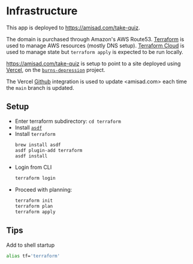 # Infrastructure

This app is deployed to <https://amisad.com/take-quiz>.

The domain is purchased through Amazon's AWS Route53. [Terraform](https://www.terraform.io/) is used to manage AWS resources (mostly DNS setup). [Terraform Cloud](https://cloud.hashicorp.com/products/terraform) is used to manage state but `terraform apply` is expected to be run locally.

<https://amisad.com/take-quiz> is setup to point to a site deployed using [Vercel](https://vercel.com/), on the [`burns-depression`](https://vercel.com/mdzhang/burns-depression) project.

The Vercel [Github](https://vercel.com/docs/concepts/git/vercel-for-github) integration is used to update <amisad.com> each time the `main` branch is updated.

## Setup

* Enter terraform subdirectory: `cd terraform`
* Install [`asdf`](https://asdf-vm.com/)
* Install `terraform`
  ```sh
  brew install asdf
  asdf plugin-add terraform
  asdf install
  ```
* Login from CLI
  ```sh
  terraform login
  ```
* Proceed with planning:
  ```sh
  terraform init
  terraform plan
  terraform apply
  ```

## Tips

Add to shell startup

```sh
alias tf='terraform'
```
